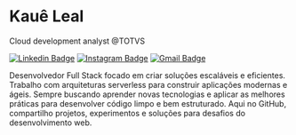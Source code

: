 <!-- # Hi <img src="https://raw.githubusercontent.com/kaueMarques/kaueMarques/master/hi.gif" height="30px">, i'm Kauê -->
# Kauê Leal

<!-- <p align="left"> <img src="https://komarev.com/ghpvc/?username=kauelima21&color=yellow" alt="Profile views" /> </p> -->

Cloud development analyst @TOTVS

[![Linkedin Badge](https://img.shields.io/badge/-Kauê%20Leal%20de%20Lima-4D90DC?style=flat-square&logo=Linkedin&logoColor=white&link=https://www.linkedin.com/in/kau%C3%AA-leal-de-lima-171a73247/)](https://www.linkedin.com/in/kau%C3%AA-leal-de-lima-171a73247/)
[![Instagram Badge](https://img.shields.io/badge/-kaueleal_02-4D90DC?style=flat-square&logo=instagram&logoColor=white&link=https://www.instagram.com/kaueleal_02/)](https://www.instagram.com/kaueleal_02/)
[![Gmail Badge](https://img.shields.io/badge/-kaueleal2002@gmail.com-4D90DC?style=flat-square&logo=Gmail&logoColor=white&link=mailto:kaueleal2002@gmail.com)](mailto:kaueleal2002@gmail.com)

Desenvolvedor Full Stack focado em criar soluções escaláveis e eficientes. Trabalho com arquiteturas serverless para construir aplicações modernas e ágeis. Sempre buscando aprender novas tecnologias e aplicar as melhores práticas para desenvolver código limpo e bem estruturado. Aqui no GitHub, compartilho projetos, experimentos e soluções para desafios do desenvolvimento web.

<!--
verde = 00875f
<h2>Tecnologias</h2>
![PHP](https://img.shields.io/badge/-PHP-05122A?style=flat&logo=php)&nbsp;
![JavaScript](https://img.shields.io/badge/-JavaScript-05122A?style=flat&logo=javascript)&nbsp;
![Node.js](https://img.shields.io/badge/-Node.js-05122A?style=flat&logo=node.js)&nbsp;
![HTML](https://img.shields.io/badge/-HTML-05122A?style=flat&logo=HTML5)&nbsp;
![CSS](https://img.shields.io/badge/-CSS-05122A?style=flat&logo=CSS3&logoColor=1572B6)&nbsp;
![React](https://img.shields.io/badge/-React-05122A?style=flat&logo=react)&nbsp;
![NestJs](https://img.shields.io/badge/-NestJs-05122A?style=flat&logo=nestjs)&nbsp;
![Git](https://img.shields.io/badge/-Git-05122A?style=flat&logo=git)&nbsp;
![PostgreSQL](https://img.shields.io/badge/-PostgreSQL-05122A?style=flat&logo=postgresql)&nbsp;
![TailwindCSS](https://img.shields.io/badge/-TailwindCSS-05122A?style=flat&logo=tailwindcss)&nbsp;
![Serverless Framework](https://img.shields.io/badge/-Serverless%20Framework-05122A?style=flat&logo=serverless)&nbsp;
![AWS Lambda](https://img.shields.io/badge/-AWS%20lambda-05122A?style=flat&logo=awslambda)&nbsp;
-->

<!--
<h2>Github Stats<h2>
<div>
<img height="180em" src="https://github-readme-stats.vercel.app/api?username=kauelima21&show_icons=true&theme=vision-friendly-dark" alt="kauelima21's stats"/>
<img height="180em" src="https://github-readme-stats.vercel.app/api/top-langs/?username=kauelima21&layout=compact&theme=vision-friendly-dark" alt="kauelima21's most languages"/>
</div>
-->
